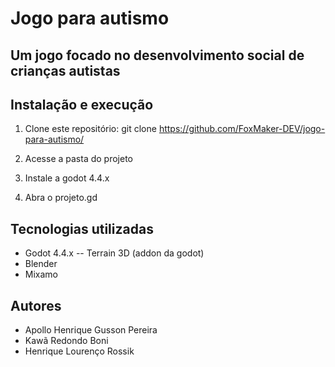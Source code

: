 # Jogo para autismo
## Um jogo focado no desenvolvimento social de crianças autistas

## Instalação e execução
1. Clone este repositório:
   git clone https://github.com/FoxMaker-DEV/jogo-para-autismo/

2. Acesse a pasta do projeto
3. Instale a godot 4.4.x
4. Abra o projeto.gd

## Tecnologias utilizadas
- Godot 4.4.x
-- Terrain 3D (addon da godot)
- Blender
- Mixamo

## Autores 
- Apollo Henrique Gusson Pereira
- Kawã Redondo Boni
- Henrique Lourenço Rossik

